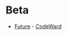 # Beta
* [Future](/codewars/solutions/javascript/Beta/Future) - [CodeWard](https://www.codewars.com/kata/5567a7d2c36c96585500008a)